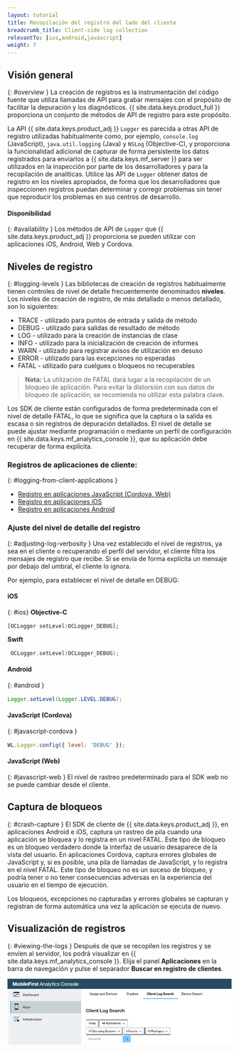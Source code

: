 ```yaml
---
layout: tutorial
title: Recopilación del registro del lado del cliente
breadcrumb_title: Client-side log collection
relevantTo: [ios,android,javascript]
weight: 7
---
```

<!-- NLS_CHARSET=UTF-8 -->
## Visión general
{: #overview }
La creación de registros es la instrumentación del código fuente que utiliza llamadas de API para grabar mensajes con el propósito de facilitar la depuración y los diagnósticos.
{{ site.data.keys.product_full }} proporciona un conjunto de métodos de API de registro para este propósito.


La API {{ site.data.keys.product_adj }} `Logger` es parecida a otras API de registro utilizadas habitualmente como, por ejemplo, `console.log` (JavaScript), `java.util.logging` (Java) y `NSLog` (Objective-C),
y proporciona la funcionalidad adicional de capturar de forma persistente los datos registrados para enviarlos a {{ site.data.keys.mf_server }} para ser utilizados en la inspección por parte de los desarrolladores y para la recopilación de analíticas.
Utilice las API de `Logger` obtener datos de registro en los niveles apropiados, de forma que los desarrolladores que inspeccionen registros puedan determinar y corregir problemas sin tener que reproducir los problemas en sus centros de desarrollo. 

#### Disponibilidad
{: #availability }
Los métodos de API de `Logger` que {{ site.data.keys.product_adj }} proporciona se pueden utilizar con aplicaciones iOS, Android, Web y Cordova. 

## Niveles de registro
{: #logging-levels }
Las bibliotecas de creación de registros habitualmente tienen controles de nivel de detalle frecuentemente denominados **niveles**.  
Los niveles de creación de registro, de más detallado o menos detallado, son lo siguientes:


* TRACE - utilizado para puntos de entrada y salida de método
* DEBUG - utilizado para salidas de resultado de método
* LOG - utilizado para la creación de instancias de clase
* INFO - utilizado para la inicialización de creación de informes
* WARN - utilizado para registrar avisos de utilización en desuso
* ERROR - utilizado para las excepciones no esperadas
* FATAL - utilizado para cuelgues o bloqueos no recuperables

> **Nota:** La utilización de FATAL dará lugar a la recopilación de un bloqueo de aplicación.
Para evitar la distorsión con sus datos de bloqueo de aplicación, se recomienda no utilizar esta palabra clave.


Los SDK de cliente están configurados de forma predeterminada con el nivel de detalle FATAL, lo que se significa que la captura o la salida es escasa o sin registros de depuración detallados.
El nivel de detalle se puede ajustar mediante programación o mediante un perfil de configuración en {{ site.data.keys.mf_analytics_console }}, que su aplicación debe recuperar de forma explícita.


### Registros de aplicaciones de cliente: 
{: #logging-from-client-applications }
* [Registro en aplicaciones JavaScript (Cordova, Web) ](javascript/)
* [Registro en aplicaciones iOS](ios/)
* [Registro en aplicaciones Android](android/)

### Ajuste del nivel de detalle del registro
{: #adjusting-log-verbosity }
Una vez establecido el nivel de registros, ya sea en el cliente o recuperando el perfil del servidor, el cliente filtra los mensajes de registro que recibe.
Si se envía de forma explícita un mensaje por debajo del umbral, el cliente lo ignora.


Por ejemplo, para establecer el nivel de detalle en DEBUG:

#### iOS
{: #ios}
**Objective-C**

```objc
[OCLogger setLevel:OCLogger_DEBUG];
```

**Swift**

```swift
 OCLogger.setLevel(OCLogger_DEBUG);
 ```

#### Android
{: #android }
```java
Logger.setLevel(Logger.LEVEL.DEBUG);
```

#### JavaScript (Cordova)
{: #javascript-cordova }
```javascript
WL.Logger.config({ level: 'DEBUG' });
```

#### JavaScript (Web)
{: #javascript-web }
El nivel de rastreo predeterminado para el SDK web no se puede cambiar desde el cliente.


## Captura de bloqueos
{: #crash-capture }
El SDK de cliente de {{ site.data.keys.product_adj }}, en aplicaciones Android e iOS, captura un rastreo de pila cuando una aplicación se bloquea y lo registra en un nivel FATAL.
Este tipo de bloqueo es un bloqueo verdadero donde la interfaz de usuario desaparece de la vista del usuario.
En aplicaciones Cordova, captura errores globales de JavaScript y, si es posible, una pila de llamadas de JavaScript, y lo registra en el nivel FATAL.
Este tipo de bloqueo no es un suceso de bloqueo, y podría tener o no tener consecuencias adversas en la experiencia del usuario en el tiempo de ejecución.


Los bloqueos, excepciones no capturadas y errores globales se capturan y registran de forma automática una vez la aplicación se ejecuta de nuevo.


## Visualización de registros
{: #viewing-the-logs }
Después de que se recopilen los registros y se envíen al servidor, los podrá visualizar en {{ site.data.keys.mf_analytics_console }}.
Elija el panel **Aplicaciones** en la barra de navegación y pulse el separador **Buscar en registro de clientes**.


![Visualizar y buscar en los registros](consoleViewClientLogs.png)
